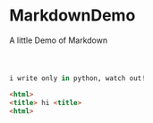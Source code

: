 # MarkdownDemo

A little Demo of Markdown
#
```Python

i write only in python, watch out!


```

```html
<html>
<title> hi <title>
<html>

```
